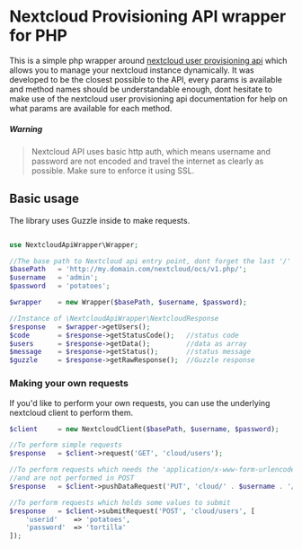 # Nextcloud Provisioning API wrapper for PHP

This is a simple php wrapper around [nextcloud user provisioning api](https://docs.nextcloud.com/server/12/admin_manual/configuration_user/user_provisioning_api.html)
which allows you to manage your nextcloud instance dynamically. It was
developed to be the closest possible to the API, every params is available
and method names should be understandable enough, dont hesitate to make
use of the nextcloud user provisioning api documentation for help on
what params are available for each method.

##### Warning
> Nextcloud API uses basic http auth, which means username and password
are not encoded and travel the internet as clearly as possible. Make sure
to enforce it using SSL.

## Basic usage
The library uses Guzzle inside to make requests.
```php

use NextcloudApiWrapper\Wrapper;

//The base path to Nextcloud api entry point, dont forget the last '/'
$basePath   = 'http://my.domain.com/nextcloud/ocs/v1.php/';
$username   = 'admin';
$password   = 'potatoes';

$wrapper    = new Wrapper($basePath, $username, $password);

//Instance of \NextcloudApiWrapper\NextcloudResponse
$response   = $wrapper->getUsers();
$code       = $response->getStatusCode();   //status code
$users      = $response->getData();         //data as array
$message    = $response->getStatus();       //status message
$guzzle     = $response->getRawResponse();  //Guzzle response
```

### Making your own requests
If you'd like to perform your own requests, you can use the underlying
nextcloud client to perform them.
```php
$client     = new NextcloudClient($basePath, $username, $password);

//To perform simple requests
$response   = $client->request('GET', 'cloud/users');

//To perform requests which needs the 'application/x-www-form-urlencoded' header
//and are not performed in POST
$response   = $client->pushDataRequest('PUT', 'cloud/' . $username . '/disable');

//To perform requests which holds some values to submit
$response   = $client->submitRequest('POST', 'cloud/users', [
    'userid'    => 'potatoes',
    'password'  => 'tortilla'
]);
```